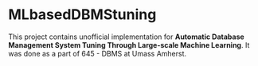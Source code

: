 # MLbasedDBMStuning
This project contains unofficial implementation for **Automatic Database Management System Tuning Through Large-scale Machine Learning**. It was done as a part of 645 - DBMS  at Umass Amherst.
